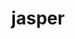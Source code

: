 ---
title: "jasper"
layout: cache
categories: [package, develop]
meta: {"versions": ["2.0.32", "4.2.4"], "compilers": ["gcc@=11.4.0", "gcc@=12.4.0", "gcc@=7.3.1", "gcc@=9.4.0", "oneapi@=2024.1.0", "oneapi@=2024.2.1"], "oss": ["amzn2", "ubuntu20.04", "ubuntu22.04"], "platforms": ["linux"], "targets": ["aarch64", "neoverse_n1", "neoverse_v1", "ppc64le", "x86_64_v3", "x86_64_v4"], "stacks": ["aws-isc", "aws-isc-aarch64", "aws-pcluster-neoverse_v1", "aws-pcluster-x86_64_v4", "e4s", "e4s-neoverse_v1", "e4s-oneapi", "e4s-power", "root"], "num_specs": 68, "num_specs_by_stack": {"root": 68, "aws-isc-aarch64": 8, "aws-pcluster-neoverse_v1": 10, "aws-isc": 5, "aws-pcluster-x86_64_v4": 10, "e4s-power": 10, "e4s-neoverse_v1": 10, "e4s": 10, "e4s-oneapi": 5}}
spec_details: [{"hash": "bnhnmlnoyyh5osvlp3drb2eooktpxuf6", "compiler": "gcc@=7.3.1", "versions": ["4.2.4"], "os": "amzn2", "platform": "linux", "target": "aarch64", "variants": ["build_system=cmake", "build_type=Release", "generator=make", "~ipo", "+jpeg", "~opengl", "+shared"], "stacks": ["root", "aws-isc-aarch64"], "size": "-", "tarball": "https://binaries.spack.io/develop/build_cache/linux-amzn2-aarch64/gcc-7.3.1/jasper-4.2.4/linux-amzn2-aarch64-gcc-7.3.1-jasper-4.2.4-bnhnmlnoyyh5osvlp3drb2eooktpxuf6.spack"}, {"hash": "in6nnlmwgwxzoyrdrmqe6tlpvt24qyge", "compiler": "gcc@=7.3.1", "versions": ["4.2.4"], "os": "amzn2", "platform": "linux", "target": "aarch64", "variants": ["build_system=cmake", "build_type=Release", "generator=make", "~ipo", "+jpeg", "~opengl", "+shared"], "stacks": ["root", "aws-isc-aarch64"], "size": "-", "tarball": "https://binaries.spack.io/develop/build_cache/linux-amzn2-aarch64/gcc-7.3.1/jasper-4.2.4/linux-amzn2-aarch64-gcc-7.3.1-jasper-4.2.4-in6nnlmwgwxzoyrdrmqe6tlpvt24qyge.spack"}, {"hash": "u23fg5szeny5fbtb7lcylz4gfjouvchn", "compiler": "gcc@=7.3.1", "versions": ["4.2.4"], "os": "amzn2", "platform": "linux", "target": "aarch64", "variants": ["build_system=cmake", "build_type=Release", "generator=make", "~ipo", "+jpeg", "~opengl", "+shared"], "stacks": ["root", "aws-isc-aarch64"], "size": "-", "tarball": "https://binaries.spack.io/develop/build_cache/linux-amzn2-aarch64/gcc-7.3.1/jasper-4.2.4/linux-amzn2-aarch64-gcc-7.3.1-jasper-4.2.4-u23fg5szeny5fbtb7lcylz4gfjouvchn.spack"}, {"hash": "zwexg754txx5mqjdb6cii3yybzoz57wo", "compiler": "gcc@=7.3.1", "versions": ["4.2.4"], "os": "amzn2", "platform": "linux", "target": "aarch64", "variants": ["build_system=cmake", "build_type=Release", "generator=make", "~ipo", "+jpeg", "~opengl", "+shared"], "stacks": ["root", "aws-isc-aarch64"], "size": "-", "tarball": "https://binaries.spack.io/develop/build_cache/linux-amzn2-aarch64/gcc-7.3.1/jasper-4.2.4/linux-amzn2-aarch64-gcc-7.3.1-jasper-4.2.4-zwexg754txx5mqjdb6cii3yybzoz57wo.spack"}, {"hash": "2xbzkbunmh7eqqlel3y5bl7v7tok43d2", "compiler": "gcc@=12.4.0", "versions": ["4.2.4"], "os": "amzn2", "platform": "linux", "target": "neoverse_n1", "variants": ["build_system=cmake", "build_type=Release", "generator=make", "~ipo", "+jpeg", "~opengl", "+shared"], "stacks": ["root", "aws-pcluster-neoverse_v1"], "size": "-", "tarball": "https://binaries.spack.io/develop/build_cache/linux-amzn2-neoverse_n1/gcc-12.4.0/jasper-4.2.4/linux-amzn2-neoverse_n1-gcc-12.4.0-jasper-4.2.4-2xbzkbunmh7eqqlel3y5bl7v7tok43d2.spack"}, {"hash": "ao7jasvrzvnw5kwphyaqammgsd5gdg5b", "compiler": "gcc@=12.4.0", "versions": ["4.2.4"], "os": "amzn2", "platform": "linux", "target": "neoverse_n1", "variants": ["build_system=cmake", "build_type=Release", "generator=make", "~ipo", "+jpeg", "~opengl", "+shared"], "stacks": ["root", "aws-pcluster-neoverse_v1"], "size": "-", "tarball": "https://binaries.spack.io/develop/build_cache/linux-amzn2-neoverse_n1/gcc-12.4.0/jasper-4.2.4/linux-amzn2-neoverse_n1-gcc-12.4.0-jasper-4.2.4-ao7jasvrzvnw5kwphyaqammgsd5gdg5b.spack"}, {"hash": "fpfrvwnsduiv2wditnll5aelke6gm2vc", "compiler": "gcc@=12.4.0", "versions": ["4.2.4"], "os": "amzn2", "platform": "linux", "target": "neoverse_n1", "variants": ["build_system=cmake", "build_type=Release", "generator=make", "~ipo", "+jpeg", "~opengl", "+shared"], "stacks": ["root", "aws-pcluster-neoverse_v1"], "size": "-", "tarball": "https://binaries.spack.io/develop/build_cache/linux-amzn2-neoverse_n1/gcc-12.4.0/jasper-4.2.4/linux-amzn2-neoverse_n1-gcc-12.4.0-jasper-4.2.4-fpfrvwnsduiv2wditnll5aelke6gm2vc.spack"}, {"hash": "l6hsznx72vkf2pppc2qjtfssaopukhyp", "compiler": "gcc@=12.4.0", "versions": ["4.2.4"], "os": "amzn2", "platform": "linux", "target": "neoverse_n1", "variants": ["build_system=cmake", "build_type=Release", "generator=make", "~ipo", "+jpeg", "~opengl", "+shared"], "stacks": ["root", "aws-pcluster-neoverse_v1"], "size": "-", "tarball": "https://binaries.spack.io/develop/build_cache/linux-amzn2-neoverse_n1/gcc-12.4.0/jasper-4.2.4/linux-amzn2-neoverse_n1-gcc-12.4.0-jasper-4.2.4-l6hsznx72vkf2pppc2qjtfssaopukhyp.spack"}, {"hash": "qq7lccvwmvdekgznpghbqlh7j22cyj34", "compiler": "gcc@=12.4.0", "versions": ["4.2.4"], "os": "amzn2", "platform": "linux", "target": "neoverse_n1", "variants": ["build_system=cmake", "build_type=Release", "generator=make", "~ipo", "+jpeg", "~opengl", "+shared"], "stacks": ["root", "aws-pcluster-neoverse_v1"], "size": "-", "tarball": "https://binaries.spack.io/develop/build_cache/linux-amzn2-neoverse_n1/gcc-12.4.0/jasper-4.2.4/linux-amzn2-neoverse_n1-gcc-12.4.0-jasper-4.2.4-qq7lccvwmvdekgznpghbqlh7j22cyj34.spack"}, {"hash": "ez5rtz3zuvcldirqgwxhr7vwzqtgsuyu", "compiler": "gcc@=7.3.1", "versions": ["4.2.4"], "os": "amzn2", "platform": "linux", "target": "neoverse_n1", "variants": ["build_system=cmake", "build_type=Release", "generator=make", "~ipo", "+jpeg", "~opengl", "+shared"], "stacks": ["root", "aws-isc-aarch64"], "size": "-", "tarball": "https://binaries.spack.io/develop/build_cache/linux-amzn2-neoverse_n1/gcc-7.3.1/jasper-4.2.4/linux-amzn2-neoverse_n1-gcc-7.3.1-jasper-4.2.4-ez5rtz3zuvcldirqgwxhr7vwzqtgsuyu.spack"}, {"hash": "jrj4chtiyqchvxa4lyz2fdx4pjlmejdw", "compiler": "gcc@=7.3.1", "versions": ["4.2.4"], "os": "amzn2", "platform": "linux", "target": "neoverse_n1", "variants": ["build_system=cmake", "build_type=Release", "generator=make", "~ipo", "+jpeg", "~opengl", "+shared"], "stacks": ["root", "aws-isc-aarch64"], "size": "-", "tarball": "https://binaries.spack.io/develop/build_cache/linux-amzn2-neoverse_n1/gcc-7.3.1/jasper-4.2.4/linux-amzn2-neoverse_n1-gcc-7.3.1-jasper-4.2.4-jrj4chtiyqchvxa4lyz2fdx4pjlmejdw.spack"}, {"hash": "kghdvwsxojwfhhcqifzstwycj6lftqt5", "compiler": "gcc@=7.3.1", "versions": ["4.2.4"], "os": "amzn2", "platform": "linux", "target": "neoverse_n1", "variants": ["build_system=cmake", "build_type=Release", "generator=make", "~ipo", "+jpeg", "~opengl", "+shared"], "stacks": ["root", "aws-isc-aarch64"], "size": "-", "tarball": "https://binaries.spack.io/develop/build_cache/linux-amzn2-neoverse_n1/gcc-7.3.1/jasper-4.2.4/linux-amzn2-neoverse_n1-gcc-7.3.1-jasper-4.2.4-kghdvwsxojwfhhcqifzstwycj6lftqt5.spack"}, {"hash": "y5kzuee6rsdglrcrwydvjj7sgfuzngat", "compiler": "gcc@=7.3.1", "versions": ["4.2.4"], "os": "amzn2", "platform": "linux", "target": "neoverse_n1", "variants": ["build_system=cmake", "build_type=Release", "generator=make", "~ipo", "+jpeg", "~opengl", "+shared"], "stacks": ["root", "aws-isc-aarch64"], "size": "-", "tarball": "https://binaries.spack.io/develop/build_cache/linux-amzn2-neoverse_n1/gcc-7.3.1/jasper-4.2.4/linux-amzn2-neoverse_n1-gcc-7.3.1-jasper-4.2.4-y5kzuee6rsdglrcrwydvjj7sgfuzngat.spack"}, {"hash": "4snwdydhosg443hzejw65fpgpeylahap", "compiler": "gcc@=12.4.0", "versions": ["4.2.4"], "os": "amzn2", "platform": "linux", "target": "neoverse_v1", "variants": ["build_system=cmake", "build_type=Release", "generator=make", "~ipo", "+jpeg", "~opengl", "+shared"], "stacks": ["root", "aws-pcluster-neoverse_v1"], "size": "-", "tarball": "https://binaries.spack.io/develop/build_cache/linux-amzn2-neoverse_v1/gcc-12.4.0/jasper-4.2.4/linux-amzn2-neoverse_v1-gcc-12.4.0-jasper-4.2.4-4snwdydhosg443hzejw65fpgpeylahap.spack"}, {"hash": "b6mrhxhbvguxmreoze74w7hyvbi6m5em", "compiler": "gcc@=12.4.0", "versions": ["4.2.4"], "os": "amzn2", "platform": "linux", "target": "neoverse_v1", "variants": ["build_system=cmake", "build_type=Release", "generator=make", "~ipo", "+jpeg", "~opengl", "+shared"], "stacks": ["root", "aws-pcluster-neoverse_v1"], "size": "-", "tarball": "https://binaries.spack.io/develop/build_cache/linux-amzn2-neoverse_v1/gcc-12.4.0/jasper-4.2.4/linux-amzn2-neoverse_v1-gcc-12.4.0-jasper-4.2.4-b6mrhxhbvguxmreoze74w7hyvbi6m5em.spack"}, {"hash": "hfurjnun32v4iygtd4vkiy5ri7ueauq4", "compiler": "gcc@=12.4.0", "versions": ["4.2.4"], "os": "amzn2", "platform": "linux", "target": "neoverse_v1", "variants": ["build_system=cmake", "build_type=Release", "generator=make", "~ipo", "+jpeg", "~opengl", "+shared"], "stacks": ["root", "aws-pcluster-neoverse_v1"], "size": "-", "tarball": "https://binaries.spack.io/develop/build_cache/linux-amzn2-neoverse_v1/gcc-12.4.0/jasper-4.2.4/linux-amzn2-neoverse_v1-gcc-12.4.0-jasper-4.2.4-hfurjnun32v4iygtd4vkiy5ri7ueauq4.spack"}, {"hash": "obbxbb35fkw4jpvp75xqitorpzsdffw3", "compiler": "gcc@=12.4.0", "versions": ["4.2.4"], "os": "amzn2", "platform": "linux", "target": "neoverse_v1", "variants": ["build_system=cmake", "build_type=Release", "generator=make", "~ipo", "+jpeg", "~opengl", "+shared"], "stacks": ["root", "aws-pcluster-neoverse_v1"], "size": "-", "tarball": "https://binaries.spack.io/develop/build_cache/linux-amzn2-neoverse_v1/gcc-12.4.0/jasper-4.2.4/linux-amzn2-neoverse_v1-gcc-12.4.0-jasper-4.2.4-obbxbb35fkw4jpvp75xqitorpzsdffw3.spack"}, {"hash": "zix3f4mxjkeukbmpq3shkdl45hbqunrb", "compiler": "gcc@=12.4.0", "versions": ["4.2.4"], "os": "amzn2", "platform": "linux", "target": "neoverse_v1", "variants": ["build_system=cmake", "build_type=Release", "generator=make", "~ipo", "+jpeg", "~opengl", "+shared"], "stacks": ["root", "aws-pcluster-neoverse_v1"], "size": "-", "tarball": "https://binaries.spack.io/develop/build_cache/linux-amzn2-neoverse_v1/gcc-12.4.0/jasper-4.2.4/linux-amzn2-neoverse_v1-gcc-12.4.0-jasper-4.2.4-zix3f4mxjkeukbmpq3shkdl45hbqunrb.spack"}, {"hash": "2vruvwhb3y6rpufefjozljkug4kphjcs", "compiler": "gcc@=7.3.1", "versions": ["4.2.4"], "os": "amzn2", "platform": "linux", "target": "x86_64_v3", "variants": ["build_system=cmake", "build_type=Release", "generator=make", "~ipo", "+jpeg", "~opengl", "+shared"], "stacks": ["root", "aws-isc"], "size": "-", "tarball": "https://binaries.spack.io/develop/build_cache/linux-amzn2-x86_64_v3/gcc-7.3.1/jasper-4.2.4/linux-amzn2-x86_64_v3-gcc-7.3.1-jasper-4.2.4-2vruvwhb3y6rpufefjozljkug4kphjcs.spack"}, {"hash": "6ha7vpa66skmsfvcn32azlhl5a2dnics", "compiler": "gcc@=7.3.1", "versions": ["4.2.4"], "os": "amzn2", "platform": "linux", "target": "x86_64_v3", "variants": ["build_system=cmake", "build_type=Release", "generator=make", "~ipo", "+jpeg", "~opengl", "+shared"], "stacks": ["root", "aws-isc"], "size": "-", "tarball": "https://binaries.spack.io/develop/build_cache/linux-amzn2-x86_64_v3/gcc-7.3.1/jasper-4.2.4/linux-amzn2-x86_64_v3-gcc-7.3.1-jasper-4.2.4-6ha7vpa66skmsfvcn32azlhl5a2dnics.spack"}, {"hash": "alpmczx6ljmpowrjilybrsojc5bzc5ad", "compiler": "gcc@=7.3.1", "versions": ["4.2.4"], "os": "amzn2", "platform": "linux", "target": "x86_64_v3", "variants": ["build_system=cmake", "build_type=Release", "generator=make", "~ipo", "+jpeg", "~opengl", "+shared"], "stacks": ["root", "aws-isc"], "size": "-", "tarball": "https://binaries.spack.io/develop/build_cache/linux-amzn2-x86_64_v3/gcc-7.3.1/jasper-4.2.4/linux-amzn2-x86_64_v3-gcc-7.3.1-jasper-4.2.4-alpmczx6ljmpowrjilybrsojc5bzc5ad.spack"}, {"hash": "jsag4zpaegmwmssqygax4dpyelcigrzd", "compiler": "gcc@=7.3.1", "versions": ["4.2.4"], "os": "amzn2", "platform": "linux", "target": "x86_64_v3", "variants": ["build_system=cmake", "build_type=Release", "generator=make", "~ipo", "+jpeg", "~opengl", "+shared"], "stacks": ["root", "aws-isc"], "size": "-", "tarball": "https://binaries.spack.io/develop/build_cache/linux-amzn2-x86_64_v3/gcc-7.3.1/jasper-4.2.4/linux-amzn2-x86_64_v3-gcc-7.3.1-jasper-4.2.4-jsag4zpaegmwmssqygax4dpyelcigrzd.spack"}, {"hash": "zrhsugiciyszs3t7oaxyqyhxzk2xdo2t", "compiler": "gcc@=7.3.1", "versions": ["4.2.4"], "os": "amzn2", "platform": "linux", "target": "x86_64_v3", "variants": ["build_system=cmake", "build_type=Release", "generator=make", "~ipo", "+jpeg", "~opengl", "+shared"], "stacks": ["root", "aws-isc"], "size": "-", "tarball": "https://binaries.spack.io/develop/build_cache/linux-amzn2-x86_64_v3/gcc-7.3.1/jasper-4.2.4/linux-amzn2-x86_64_v3-gcc-7.3.1-jasper-4.2.4-zrhsugiciyszs3t7oaxyqyhxzk2xdo2t.spack"}, {"hash": "4gjdcftwqtwhac3bvpunlt5x7y2fayi2", "compiler": "oneapi@=2024.1.0", "versions": ["4.2.4"], "os": "amzn2", "platform": "linux", "target": "x86_64_v3", "variants": ["build_system=cmake", "build_type=Release", "generator=make", "~ipo", "+jpeg", "~opengl", "+shared"], "stacks": ["aws-pcluster-x86_64_v4", "root"], "size": "-", "tarball": "https://binaries.spack.io/develop/build_cache/linux-amzn2-x86_64_v3/oneapi-2024.1.0/jasper-4.2.4/linux-amzn2-x86_64_v3-oneapi-2024.1.0-jasper-4.2.4-4gjdcftwqtwhac3bvpunlt5x7y2fayi2.spack"}, {"hash": "d7ykih66jxa56gjjvchvdnqp4iqq3pcj", "compiler": "oneapi@=2024.1.0", "versions": ["4.2.4"], "os": "amzn2", "platform": "linux", "target": "x86_64_v3", "variants": ["build_system=cmake", "build_type=Release", "generator=make", "~ipo", "+jpeg", "~opengl", "+shared"], "stacks": ["aws-pcluster-x86_64_v4", "root"], "size": "-", "tarball": "https://binaries.spack.io/develop/build_cache/linux-amzn2-x86_64_v3/oneapi-2024.1.0/jasper-4.2.4/linux-amzn2-x86_64_v3-oneapi-2024.1.0-jasper-4.2.4-d7ykih66jxa56gjjvchvdnqp4iqq3pcj.spack"}, {"hash": "j3d6pvhg7jflv35pzrrwncqg3ib3e3bl", "compiler": "oneapi@=2024.1.0", "versions": ["4.2.4"], "os": "amzn2", "platform": "linux", "target": "x86_64_v3", "variants": ["build_system=cmake", "build_type=Release", "generator=make", "~ipo", "+jpeg", "~opengl", "+shared"], "stacks": ["aws-pcluster-x86_64_v4", "root"], "size": "-", "tarball": "https://binaries.spack.io/develop/build_cache/linux-amzn2-x86_64_v3/oneapi-2024.1.0/jasper-4.2.4/linux-amzn2-x86_64_v3-oneapi-2024.1.0-jasper-4.2.4-j3d6pvhg7jflv35pzrrwncqg3ib3e3bl.spack"}, {"hash": "k4ybgcgwwroihpme6smqh6cr5u5nyvsx", "compiler": "oneapi@=2024.1.0", "versions": ["4.2.4"], "os": "amzn2", "platform": "linux", "target": "x86_64_v3", "variants": ["build_system=cmake", "build_type=Release", "generator=make", "~ipo", "+jpeg", "~opengl", "+shared"], "stacks": ["aws-pcluster-x86_64_v4", "root"], "size": "-", "tarball": "https://binaries.spack.io/develop/build_cache/linux-amzn2-x86_64_v3/oneapi-2024.1.0/jasper-4.2.4/linux-amzn2-x86_64_v3-oneapi-2024.1.0-jasper-4.2.4-k4ybgcgwwroihpme6smqh6cr5u5nyvsx.spack"}, {"hash": "pym56jupifkflif5i7d4q5tvxqldaxnt", "compiler": "oneapi@=2024.1.0", "versions": ["4.2.4"], "os": "amzn2", "platform": "linux", "target": "x86_64_v3", "variants": ["build_system=cmake", "build_type=Release", "generator=make", "~ipo", "+jpeg", "~opengl", "+shared"], "stacks": ["aws-pcluster-x86_64_v4", "root"], "size": "-", "tarball": "https://binaries.spack.io/develop/build_cache/linux-amzn2-x86_64_v3/oneapi-2024.1.0/jasper-4.2.4/linux-amzn2-x86_64_v3-oneapi-2024.1.0-jasper-4.2.4-pym56jupifkflif5i7d4q5tvxqldaxnt.spack"}, {"hash": "5l52runjy2oszn5wglgqzv2hxqung3f5", "compiler": "oneapi@=2024.1.0", "versions": ["4.2.4"], "os": "amzn2", "platform": "linux", "target": "x86_64_v4", "variants": ["build_system=cmake", "build_type=Release", "generator=make", "~ipo", "+jpeg", "~opengl", "+shared"], "stacks": ["aws-pcluster-x86_64_v4", "root"], "size": "-", "tarball": "https://binaries.spack.io/develop/build_cache/linux-amzn2-x86_64_v4/oneapi-2024.1.0/jasper-4.2.4/linux-amzn2-x86_64_v4-oneapi-2024.1.0-jasper-4.2.4-5l52runjy2oszn5wglgqzv2hxqung3f5.spack"}, {"hash": "adffogen4wp6xypkxze5zum5km7y6g7m", "compiler": "oneapi@=2024.1.0", "versions": ["4.2.4"], "os": "amzn2", "platform": "linux", "target": "x86_64_v4", "variants": ["build_system=cmake", "build_type=Release", "generator=make", "~ipo", "+jpeg", "~opengl", "+shared"], "stacks": ["aws-pcluster-x86_64_v4", "root"], "size": "-", "tarball": "https://binaries.spack.io/develop/build_cache/linux-amzn2-x86_64_v4/oneapi-2024.1.0/jasper-4.2.4/linux-amzn2-x86_64_v4-oneapi-2024.1.0-jasper-4.2.4-adffogen4wp6xypkxze5zum5km7y6g7m.spack"}, {"hash": "o42j2pyqp4ockgio3o5esg7tzbxbejta", "compiler": "oneapi@=2024.1.0", "versions": ["4.2.4"], "os": "amzn2", "platform": "linux", "target": "x86_64_v4", "variants": ["build_system=cmake", "build_type=Release", "generator=make", "~ipo", "+jpeg", "~opengl", "+shared"], "stacks": ["aws-pcluster-x86_64_v4", "root"], "size": "-", "tarball": "https://binaries.spack.io/develop/build_cache/linux-amzn2-x86_64_v4/oneapi-2024.1.0/jasper-4.2.4/linux-amzn2-x86_64_v4-oneapi-2024.1.0-jasper-4.2.4-o42j2pyqp4ockgio3o5esg7tzbxbejta.spack"}, {"hash": "owco54ze44y45uo5mf4kokdn67udhx6x", "compiler": "oneapi@=2024.1.0", "versions": ["4.2.4"], "os": "amzn2", "platform": "linux", "target": "x86_64_v4", "variants": ["build_system=cmake", "build_type=Release", "generator=make", "~ipo", "+jpeg", "~opengl", "+shared"], "stacks": ["aws-pcluster-x86_64_v4", "root"], "size": "-", "tarball": "https://binaries.spack.io/develop/build_cache/linux-amzn2-x86_64_v4/oneapi-2024.1.0/jasper-4.2.4/linux-amzn2-x86_64_v4-oneapi-2024.1.0-jasper-4.2.4-owco54ze44y45uo5mf4kokdn67udhx6x.spack"}, {"hash": "raq7bjajndbkaexsfgkkowzpzr74njfc", "compiler": "oneapi@=2024.1.0", "versions": ["4.2.4"], "os": "amzn2", "platform": "linux", "target": "x86_64_v4", "variants": ["build_system=cmake", "build_type=Release", "generator=make", "~ipo", "+jpeg", "~opengl", "+shared"], "stacks": ["aws-pcluster-x86_64_v4", "root"], "size": "-", "tarball": "https://binaries.spack.io/develop/build_cache/linux-amzn2-x86_64_v4/oneapi-2024.1.0/jasper-4.2.4/linux-amzn2-x86_64_v4-oneapi-2024.1.0-jasper-4.2.4-raq7bjajndbkaexsfgkkowzpzr74njfc.spack"}, {"hash": "bjazfjp4zcettdrgdnu3k6cej6rpdz7f", "compiler": "gcc@=9.4.0", "versions": ["2.0.32"], "os": "ubuntu20.04", "platform": "linux", "target": "ppc64le", "variants": ["build_system=cmake", "build_type=Release", "generator=make", "~ipo", "+jpeg", "~opengl", "+shared"], "stacks": ["e4s-power", "root"], "size": "-", "tarball": "https://binaries.spack.io/develop/build_cache/linux-ubuntu20.04-ppc64le/gcc-9.4.0/jasper-2.0.32/linux-ubuntu20.04-ppc64le-gcc-9.4.0-jasper-2.0.32-bjazfjp4zcettdrgdnu3k6cej6rpdz7f.spack"}, {"hash": "lpl62giqfpxnwbdbwjmbvlvdlqgsdbhm", "compiler": "gcc@=9.4.0", "versions": ["2.0.32"], "os": "ubuntu20.04", "platform": "linux", "target": "ppc64le", "variants": ["build_system=cmake", "build_type=Release", "generator=make", "~ipo", "+jpeg", "~opengl", "+shared"], "stacks": ["e4s-power", "root"], "size": "-", "tarball": "https://binaries.spack.io/develop/build_cache/linux-ubuntu20.04-ppc64le/gcc-9.4.0/jasper-2.0.32/linux-ubuntu20.04-ppc64le-gcc-9.4.0-jasper-2.0.32-lpl62giqfpxnwbdbwjmbvlvdlqgsdbhm.spack"}, {"hash": "moymazf25bxlnwem7pi6h4jc6oq7gzmx", "compiler": "gcc@=9.4.0", "versions": ["2.0.32"], "os": "ubuntu20.04", "platform": "linux", "target": "ppc64le", "variants": ["build_system=cmake", "build_type=Release", "generator=make", "~ipo", "+jpeg", "~opengl", "+shared"], "stacks": ["e4s-power", "root"], "size": "-", "tarball": "https://binaries.spack.io/develop/build_cache/linux-ubuntu20.04-ppc64le/gcc-9.4.0/jasper-2.0.32/linux-ubuntu20.04-ppc64le-gcc-9.4.0-jasper-2.0.32-moymazf25bxlnwem7pi6h4jc6oq7gzmx.spack"}, {"hash": "ok2fek6qt6otxgajbeeehjmveaekdye5", "compiler": "gcc@=9.4.0", "versions": ["2.0.32"], "os": "ubuntu20.04", "platform": "linux", "target": "ppc64le", "variants": ["build_system=cmake", "build_type=Release", "generator=make", "~ipo", "+jpeg", "~opengl", "+shared"], "stacks": ["e4s-power", "root"], "size": "-", "tarball": "https://binaries.spack.io/develop/build_cache/linux-ubuntu20.04-ppc64le/gcc-9.4.0/jasper-2.0.32/linux-ubuntu20.04-ppc64le-gcc-9.4.0-jasper-2.0.32-ok2fek6qt6otxgajbeeehjmveaekdye5.spack"}, {"hash": "pohw37inict7kt7e7ediaegbxp4d2vj5", "compiler": "gcc@=9.4.0", "versions": ["2.0.32"], "os": "ubuntu20.04", "platform": "linux", "target": "ppc64le", "variants": ["build_system=cmake", "build_type=Release", "generator=make", "~ipo", "+jpeg", "~opengl", "+shared"], "stacks": ["e4s-power", "root"], "size": "-", "tarball": "https://binaries.spack.io/develop/build_cache/linux-ubuntu20.04-ppc64le/gcc-9.4.0/jasper-2.0.32/linux-ubuntu20.04-ppc64le-gcc-9.4.0-jasper-2.0.32-pohw37inict7kt7e7ediaegbxp4d2vj5.spack"}, {"hash": "gozkassgk442hnlt4xpo6ny4vpcopfpp", "compiler": "gcc@=9.4.0", "versions": ["4.2.4"], "os": "ubuntu20.04", "platform": "linux", "target": "ppc64le", "variants": ["build_system=cmake", "build_type=Release", "generator=make", "~ipo", "+jpeg", "~opengl", "+shared"], "stacks": ["e4s-power", "root"], "size": "-", "tarball": "https://binaries.spack.io/develop/build_cache/linux-ubuntu20.04-ppc64le/gcc-9.4.0/jasper-4.2.4/linux-ubuntu20.04-ppc64le-gcc-9.4.0-jasper-4.2.4-gozkassgk442hnlt4xpo6ny4vpcopfpp.spack"}, {"hash": "mp7dczm5vg63nfiyqx7ulixz7kcgi2r3", "compiler": "gcc@=9.4.0", "versions": ["4.2.4"], "os": "ubuntu20.04", "platform": "linux", "target": "ppc64le", "variants": ["build_system=cmake", "build_type=Release", "generator=make", "~ipo", "+jpeg", "~opengl", "+shared"], "stacks": ["e4s-power", "root"], "size": "-", "tarball": "https://binaries.spack.io/develop/build_cache/linux-ubuntu20.04-ppc64le/gcc-9.4.0/jasper-4.2.4/linux-ubuntu20.04-ppc64le-gcc-9.4.0-jasper-4.2.4-mp7dczm5vg63nfiyqx7ulixz7kcgi2r3.spack"}, {"hash": "rmwdmihsmmm3em3ebe2j6a2pczg53pnm", "compiler": "gcc@=9.4.0", "versions": ["4.2.4"], "os": "ubuntu20.04", "platform": "linux", "target": "ppc64le", "variants": ["build_system=cmake", "build_type=Release", "generator=make", "~ipo", "+jpeg", "~opengl", "+shared"], "stacks": ["e4s-power", "root"], "size": "-", "tarball": "https://binaries.spack.io/develop/build_cache/linux-ubuntu20.04-ppc64le/gcc-9.4.0/jasper-4.2.4/linux-ubuntu20.04-ppc64le-gcc-9.4.0-jasper-4.2.4-rmwdmihsmmm3em3ebe2j6a2pczg53pnm.spack"}, {"hash": "sf3gnb25rjhghoipmwuxxrcpblw7xe4e", "compiler": "gcc@=9.4.0", "versions": ["4.2.4"], "os": "ubuntu20.04", "platform": "linux", "target": "ppc64le", "variants": ["build_system=cmake", "build_type=Release", "generator=make", "~ipo", "+jpeg", "~opengl", "+shared"], "stacks": ["e4s-power", "root"], "size": "-", "tarball": "https://binaries.spack.io/develop/build_cache/linux-ubuntu20.04-ppc64le/gcc-9.4.0/jasper-4.2.4/linux-ubuntu20.04-ppc64le-gcc-9.4.0-jasper-4.2.4-sf3gnb25rjhghoipmwuxxrcpblw7xe4e.spack"}, {"hash": "ys6hbqo7edxe3df5w6krgzq5pksmks55", "compiler": "gcc@=9.4.0", "versions": ["4.2.4"], "os": "ubuntu20.04", "platform": "linux", "target": "ppc64le", "variants": ["build_system=cmake", "build_type=Release", "generator=make", "~ipo", "+jpeg", "~opengl", "+shared"], "stacks": ["e4s-power", "root"], "size": "-", "tarball": "https://binaries.spack.io/develop/build_cache/linux-ubuntu20.04-ppc64le/gcc-9.4.0/jasper-4.2.4/linux-ubuntu20.04-ppc64le-gcc-9.4.0-jasper-4.2.4-ys6hbqo7edxe3df5w6krgzq5pksmks55.spack"}, {"hash": "3l6cx3utgylt4de2xbbf5z7xh56p5ukv", "compiler": "gcc@=11.4.0", "versions": ["2.0.32"], "os": "ubuntu22.04", "platform": "linux", "target": "neoverse_v1", "variants": ["build_system=cmake", "build_type=Release", "generator=make", "~ipo", "+jpeg", "~opengl", "+shared"], "stacks": ["root", "e4s-neoverse_v1"], "size": "-", "tarball": "https://binaries.spack.io/develop/build_cache/linux-ubuntu22.04-neoverse_v1/gcc-11.4.0/jasper-2.0.32/linux-ubuntu22.04-neoverse_v1-gcc-11.4.0-jasper-2.0.32-3l6cx3utgylt4de2xbbf5z7xh56p5ukv.spack"}, {"hash": "4ktmcyphv2yo33hecwbo33wmsimh2byq", "compiler": "gcc@=11.4.0", "versions": ["2.0.32"], "os": "ubuntu22.04", "platform": "linux", "target": "neoverse_v1", "variants": ["build_system=cmake", "build_type=Release", "generator=make", "~ipo", "+jpeg", "~opengl", "+shared"], "stacks": ["root", "e4s-neoverse_v1"], "size": "-", "tarball": "https://binaries.spack.io/develop/build_cache/linux-ubuntu22.04-neoverse_v1/gcc-11.4.0/jasper-2.0.32/linux-ubuntu22.04-neoverse_v1-gcc-11.4.0-jasper-2.0.32-4ktmcyphv2yo33hecwbo33wmsimh2byq.spack"}, {"hash": "6t6wmopz3mcdwsewj6dt4ehcxyt7yx5v", "compiler": "gcc@=11.4.0", "versions": ["2.0.32"], "os": "ubuntu22.04", "platform": "linux", "target": "neoverse_v1", "variants": ["build_system=cmake", "build_type=Release", "generator=make", "~ipo", "+jpeg", "~opengl", "+shared"], "stacks": ["root", "e4s-neoverse_v1"], "size": "-", "tarball": "https://binaries.spack.io/develop/build_cache/linux-ubuntu22.04-neoverse_v1/gcc-11.4.0/jasper-2.0.32/linux-ubuntu22.04-neoverse_v1-gcc-11.4.0-jasper-2.0.32-6t6wmopz3mcdwsewj6dt4ehcxyt7yx5v.spack"}, {"hash": "jqz66c3hk345qmj6jd3275qzcc6mothz", "compiler": "gcc@=11.4.0", "versions": ["2.0.32"], "os": "ubuntu22.04", "platform": "linux", "target": "neoverse_v1", "variants": ["build_system=cmake", "build_type=Release", "generator=make", "~ipo", "+jpeg", "~opengl", "+shared"], "stacks": ["root", "e4s-neoverse_v1"], "size": "-", "tarball": "https://binaries.spack.io/develop/build_cache/linux-ubuntu22.04-neoverse_v1/gcc-11.4.0/jasper-2.0.32/linux-ubuntu22.04-neoverse_v1-gcc-11.4.0-jasper-2.0.32-jqz66c3hk345qmj6jd3275qzcc6mothz.spack"}, {"hash": "ldp27l6admsliikdgbyv4eoc5ws4p4kl", "compiler": "gcc@=11.4.0", "versions": ["2.0.32"], "os": "ubuntu22.04", "platform": "linux", "target": "neoverse_v1", "variants": ["build_system=cmake", "build_type=Release", "generator=make", "~ipo", "+jpeg", "~opengl", "+shared"], "stacks": ["root", "e4s-neoverse_v1"], "size": "-", "tarball": "https://binaries.spack.io/develop/build_cache/linux-ubuntu22.04-neoverse_v1/gcc-11.4.0/jasper-2.0.32/linux-ubuntu22.04-neoverse_v1-gcc-11.4.0-jasper-2.0.32-ldp27l6admsliikdgbyv4eoc5ws4p4kl.spack"}, {"hash": "34a336zov5qzh7siw535lca27cwvue4f", "compiler": "gcc@=11.4.0", "versions": ["4.2.4"], "os": "ubuntu22.04", "platform": "linux", "target": "neoverse_v1", "variants": ["build_system=cmake", "build_type=Release", "generator=make", "~ipo", "+jpeg", "~opengl", "+shared"], "stacks": ["root", "e4s-neoverse_v1"], "size": "-", "tarball": "https://binaries.spack.io/develop/build_cache/linux-ubuntu22.04-neoverse_v1/gcc-11.4.0/jasper-4.2.4/linux-ubuntu22.04-neoverse_v1-gcc-11.4.0-jasper-4.2.4-34a336zov5qzh7siw535lca27cwvue4f.spack"}, {"hash": "dhor2sk376u5d7hs53tvmjiuypnvb7l5", "compiler": "gcc@=11.4.0", "versions": ["4.2.4"], "os": "ubuntu22.04", "platform": "linux", "target": "neoverse_v1", "variants": ["build_system=cmake", "build_type=Release", "generator=make", "~ipo", "+jpeg", "~opengl", "+shared"], "stacks": ["root", "e4s-neoverse_v1"], "size": "-", "tarball": "https://binaries.spack.io/develop/build_cache/linux-ubuntu22.04-neoverse_v1/gcc-11.4.0/jasper-4.2.4/linux-ubuntu22.04-neoverse_v1-gcc-11.4.0-jasper-4.2.4-dhor2sk376u5d7hs53tvmjiuypnvb7l5.spack"}, {"hash": "qwl7yjf7t2qjst6n6bpb74mqckadmq6h", "compiler": "gcc@=11.4.0", "versions": ["4.2.4"], "os": "ubuntu22.04", "platform": "linux", "target": "neoverse_v1", "variants": ["build_system=cmake", "build_type=Release", "generator=make", "~ipo", "+jpeg", "~opengl", "+shared"], "stacks": ["root", "e4s-neoverse_v1"], "size": "-", "tarball": "https://binaries.spack.io/develop/build_cache/linux-ubuntu22.04-neoverse_v1/gcc-11.4.0/jasper-4.2.4/linux-ubuntu22.04-neoverse_v1-gcc-11.4.0-jasper-4.2.4-qwl7yjf7t2qjst6n6bpb74mqckadmq6h.spack"}, {"hash": "rrykwzvzqcjmpfermta5zbteiuiaif7n", "compiler": "gcc@=11.4.0", "versions": ["4.2.4"], "os": "ubuntu22.04", "platform": "linux", "target": "neoverse_v1", "variants": ["build_system=cmake", "build_type=Release", "generator=make", "~ipo", "+jpeg", "~opengl", "+shared"], "stacks": ["root", "e4s-neoverse_v1"], "size": "-", "tarball": "https://binaries.spack.io/develop/build_cache/linux-ubuntu22.04-neoverse_v1/gcc-11.4.0/jasper-4.2.4/linux-ubuntu22.04-neoverse_v1-gcc-11.4.0-jasper-4.2.4-rrykwzvzqcjmpfermta5zbteiuiaif7n.spack"}, {"hash": "yyavhphrtdn27qalacsemm4anjwcph7n", "compiler": "gcc@=11.4.0", "versions": ["4.2.4"], "os": "ubuntu22.04", "platform": "linux", "target": "neoverse_v1", "variants": ["build_system=cmake", "build_type=Release", "generator=make", "~ipo", "+jpeg", "~opengl", "+shared"], "stacks": ["root", "e4s-neoverse_v1"], "size": "-", "tarball": "https://binaries.spack.io/develop/build_cache/linux-ubuntu22.04-neoverse_v1/gcc-11.4.0/jasper-4.2.4/linux-ubuntu22.04-neoverse_v1-gcc-11.4.0-jasper-4.2.4-yyavhphrtdn27qalacsemm4anjwcph7n.spack"}, {"hash": "73w3zerueuk7ct2gr6r5dlays5bmjgmz", "compiler": "gcc@=11.4.0", "versions": ["2.0.32"], "os": "ubuntu22.04", "platform": "linux", "target": "x86_64_v3", "variants": ["build_system=cmake", "build_type=Release", "generator=make", "~ipo", "+jpeg", "~opengl", "+shared"], "stacks": ["root", "e4s"], "size": "-", "tarball": "https://binaries.spack.io/develop/build_cache/linux-ubuntu22.04-x86_64_v3/gcc-11.4.0/jasper-2.0.32/linux-ubuntu22.04-x86_64_v3-gcc-11.4.0-jasper-2.0.32-73w3zerueuk7ct2gr6r5dlays5bmjgmz.spack"}, {"hash": "i3locjdh2koevjkvg3onc34r4r5yeaci", "compiler": "gcc@=11.4.0", "versions": ["2.0.32"], "os": "ubuntu22.04", "platform": "linux", "target": "x86_64_v3", "variants": ["build_system=cmake", "build_type=Release", "generator=make", "~ipo", "+jpeg", "~opengl", "+shared"], "stacks": ["root", "e4s"], "size": "-", "tarball": "https://binaries.spack.io/develop/build_cache/linux-ubuntu22.04-x86_64_v3/gcc-11.4.0/jasper-2.0.32/linux-ubuntu22.04-x86_64_v3-gcc-11.4.0-jasper-2.0.32-i3locjdh2koevjkvg3onc34r4r5yeaci.spack"}, {"hash": "mfrz4bpabxkmczhjfbbikkm7d3tuv5ts", "compiler": "gcc@=11.4.0", "versions": ["2.0.32"], "os": "ubuntu22.04", "platform": "linux", "target": "x86_64_v3", "variants": ["build_system=cmake", "build_type=Release", "generator=make", "~ipo", "+jpeg", "~opengl", "+shared"], "stacks": ["root", "e4s"], "size": "-", "tarball": "https://binaries.spack.io/develop/build_cache/linux-ubuntu22.04-x86_64_v3/gcc-11.4.0/jasper-2.0.32/linux-ubuntu22.04-x86_64_v3-gcc-11.4.0-jasper-2.0.32-mfrz4bpabxkmczhjfbbikkm7d3tuv5ts.spack"}, {"hash": "vlaazlwup557gi7mscemtqbwxrdnpfvl", "compiler": "gcc@=11.4.0", "versions": ["2.0.32"], "os": "ubuntu22.04", "platform": "linux", "target": "x86_64_v3", "variants": ["build_system=cmake", "build_type=Release", "generator=make", "~ipo", "+jpeg", "~opengl", "+shared"], "stacks": ["root", "e4s"], "size": "-", "tarball": "https://binaries.spack.io/develop/build_cache/linux-ubuntu22.04-x86_64_v3/gcc-11.4.0/jasper-2.0.32/linux-ubuntu22.04-x86_64_v3-gcc-11.4.0-jasper-2.0.32-vlaazlwup557gi7mscemtqbwxrdnpfvl.spack"}, {"hash": "x4skcweebb7ic4eozzkt6axbink4fl4d", "compiler": "gcc@=11.4.0", "versions": ["2.0.32"], "os": "ubuntu22.04", "platform": "linux", "target": "x86_64_v3", "variants": ["build_system=cmake", "build_type=Release", "generator=make", "~ipo", "+jpeg", "~opengl", "+shared"], "stacks": ["root", "e4s"], "size": "-", "tarball": "https://binaries.spack.io/develop/build_cache/linux-ubuntu22.04-x86_64_v3/gcc-11.4.0/jasper-2.0.32/linux-ubuntu22.04-x86_64_v3-gcc-11.4.0-jasper-2.0.32-x4skcweebb7ic4eozzkt6axbink4fl4d.spack"}, {"hash": "b24idbu2f4hvnvmgcqzyzhuxywbee5bd", "compiler": "gcc@=11.4.0", "versions": ["4.2.4"], "os": "ubuntu22.04", "platform": "linux", "target": "x86_64_v3", "variants": ["build_system=cmake", "build_type=Release", "generator=make", "~ipo", "+jpeg", "~opengl", "+shared"], "stacks": ["root", "e4s"], "size": "-", "tarball": "https://binaries.spack.io/develop/build_cache/linux-ubuntu22.04-x86_64_v3/gcc-11.4.0/jasper-4.2.4/linux-ubuntu22.04-x86_64_v3-gcc-11.4.0-jasper-4.2.4-b24idbu2f4hvnvmgcqzyzhuxywbee5bd.spack"}, {"hash": "pd7k6tpt4vcq4gldwqu3fla5du4xojvo", "compiler": "gcc@=11.4.0", "versions": ["4.2.4"], "os": "ubuntu22.04", "platform": "linux", "target": "x86_64_v3", "variants": ["build_system=cmake", "build_type=Release", "generator=make", "~ipo", "+jpeg", "~opengl", "+shared"], "stacks": ["root", "e4s"], "size": "-", "tarball": "https://binaries.spack.io/develop/build_cache/linux-ubuntu22.04-x86_64_v3/gcc-11.4.0/jasper-4.2.4/linux-ubuntu22.04-x86_64_v3-gcc-11.4.0-jasper-4.2.4-pd7k6tpt4vcq4gldwqu3fla5du4xojvo.spack"}, {"hash": "q73trgrjcqrjdmzrdulcenrtfac54gwu", "compiler": "gcc@=11.4.0", "versions": ["4.2.4"], "os": "ubuntu22.04", "platform": "linux", "target": "x86_64_v3", "variants": ["build_system=cmake", "build_type=Release", "generator=make", "~ipo", "+jpeg", "~opengl", "+shared"], "stacks": ["root", "e4s"], "size": "-", "tarball": "https://binaries.spack.io/develop/build_cache/linux-ubuntu22.04-x86_64_v3/gcc-11.4.0/jasper-4.2.4/linux-ubuntu22.04-x86_64_v3-gcc-11.4.0-jasper-4.2.4-q73trgrjcqrjdmzrdulcenrtfac54gwu.spack"}, {"hash": "r2ot6tlbaxncwgfyv3ldo43sesg36loz", "compiler": "gcc@=11.4.0", "versions": ["4.2.4"], "os": "ubuntu22.04", "platform": "linux", "target": "x86_64_v3", "variants": ["build_system=cmake", "build_type=Release", "generator=make", "~ipo", "+jpeg", "~opengl", "+shared"], "stacks": ["root", "e4s"], "size": "-", "tarball": "https://binaries.spack.io/develop/build_cache/linux-ubuntu22.04-x86_64_v3/gcc-11.4.0/jasper-4.2.4/linux-ubuntu22.04-x86_64_v3-gcc-11.4.0-jasper-4.2.4-r2ot6tlbaxncwgfyv3ldo43sesg36loz.spack"}, {"hash": "vltiy7yatijpjmbhhyzlugctm6kgnodu", "compiler": "gcc@=11.4.0", "versions": ["4.2.4"], "os": "ubuntu22.04", "platform": "linux", "target": "x86_64_v3", "variants": ["build_system=cmake", "build_type=Release", "generator=make", "~ipo", "+jpeg", "~opengl", "+shared"], "stacks": ["root", "e4s"], "size": "-", "tarball": "https://binaries.spack.io/develop/build_cache/linux-ubuntu22.04-x86_64_v3/gcc-11.4.0/jasper-4.2.4/linux-ubuntu22.04-x86_64_v3-gcc-11.4.0-jasper-4.2.4-vltiy7yatijpjmbhhyzlugctm6kgnodu.spack"}, {"hash": "65egs3qqapfw7jwfolfjyum6eg4am6r3", "compiler": "oneapi@=2024.2.1", "versions": ["4.2.4"], "os": "ubuntu22.04", "platform": "linux", "target": "x86_64_v3", "variants": ["build_system=cmake", "build_type=Release", "generator=make", "~ipo", "+jpeg", "~opengl", "+shared"], "stacks": ["e4s-oneapi", "root"], "size": "-", "tarball": "https://binaries.spack.io/develop/build_cache/linux-ubuntu22.04-x86_64_v3/oneapi-2024.2.1/jasper-4.2.4/linux-ubuntu22.04-x86_64_v3-oneapi-2024.2.1-jasper-4.2.4-65egs3qqapfw7jwfolfjyum6eg4am6r3.spack"}, {"hash": "im6iop6nbedeyfapemzw5w4j43opr4iu", "compiler": "oneapi@=2024.2.1", "versions": ["4.2.4"], "os": "ubuntu22.04", "platform": "linux", "target": "x86_64_v3", "variants": ["build_system=cmake", "build_type=Release", "generator=make", "~ipo", "+jpeg", "~opengl", "+shared"], "stacks": ["e4s-oneapi", "root"], "size": "-", "tarball": "https://binaries.spack.io/develop/build_cache/linux-ubuntu22.04-x86_64_v3/oneapi-2024.2.1/jasper-4.2.4/linux-ubuntu22.04-x86_64_v3-oneapi-2024.2.1-jasper-4.2.4-im6iop6nbedeyfapemzw5w4j43opr4iu.spack"}, {"hash": "nucc2lanmdbmpckjapbz2lqt7ekvxehi", "compiler": "oneapi@=2024.2.1", "versions": ["4.2.4"], "os": "ubuntu22.04", "platform": "linux", "target": "x86_64_v3", "variants": ["build_system=cmake", "build_type=Release", "generator=make", "~ipo", "+jpeg", "~opengl", "+shared"], "stacks": ["e4s-oneapi", "root"], "size": "-", "tarball": "https://binaries.spack.io/develop/build_cache/linux-ubuntu22.04-x86_64_v3/oneapi-2024.2.1/jasper-4.2.4/linux-ubuntu22.04-x86_64_v3-oneapi-2024.2.1-jasper-4.2.4-nucc2lanmdbmpckjapbz2lqt7ekvxehi.spack"}, {"hash": "sbog4ngocfkst4wej2m6th6lrmiyuzcs", "compiler": "oneapi@=2024.2.1", "versions": ["4.2.4"], "os": "ubuntu22.04", "platform": "linux", "target": "x86_64_v3", "variants": ["build_system=cmake", "build_type=Release", "generator=make", "~ipo", "+jpeg", "~opengl", "+shared"], "stacks": ["e4s-oneapi", "root"], "size": "-", "tarball": "https://binaries.spack.io/develop/build_cache/linux-ubuntu22.04-x86_64_v3/oneapi-2024.2.1/jasper-4.2.4/linux-ubuntu22.04-x86_64_v3-oneapi-2024.2.1-jasper-4.2.4-sbog4ngocfkst4wej2m6th6lrmiyuzcs.spack"}, {"hash": "y65ohmoc3wovyuwp3ql3omdhmr3rpgti", "compiler": "oneapi@=2024.2.1", "versions": ["4.2.4"], "os": "ubuntu22.04", "platform": "linux", "target": "x86_64_v3", "variants": ["build_system=cmake", "build_type=Release", "generator=make", "~ipo", "+jpeg", "~opengl", "+shared"], "stacks": ["e4s-oneapi", "root"], "size": "-", "tarball": "https://binaries.spack.io/develop/build_cache/linux-ubuntu22.04-x86_64_v3/oneapi-2024.2.1/jasper-4.2.4/linux-ubuntu22.04-x86_64_v3-oneapi-2024.2.1-jasper-4.2.4-y65ohmoc3wovyuwp3ql3omdhmr3rpgti.spack"}]
---